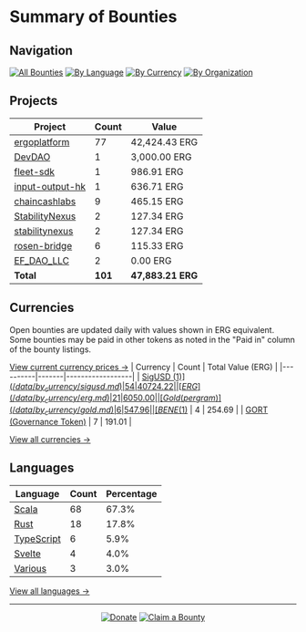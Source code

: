 <!-- GENERATED FILE - DO NOT EDIT DIRECTLY -->
<!-- Generated on: 2025-04-12 12:39:03 -->

# Summary of Bounties

## Navigation

[![All Bounties](https://img.shields.io/badge/All%20Bounties-101-blue)](/data/all.md) [![By Language](https://img.shields.io/badge/By%20Language-7-green)](/data/summary.md#languages) [![By Currency](https://img.shields.io/badge/By%20Currency-7-yellow)](/data/summary.md#currencies) [![By Organization](https://img.shields.io/badge/By%20Organization-9-orange)](/data/summary.md#projects)

## Projects

| Project | Count | Value |
|----------|-------|-------|
| [ergoplatform](/data/by_org/ergoplatform.md) | 77 | 42,424.43 ERG |
| [DevDAO](/data/by_org/devdao.md) | 1 | 3,000.00 ERG |
| [fleet-sdk](/data/by_org/fleet-sdk.md) | 1 | 986.91 ERG |
| [input-output-hk](/data/by_org/input-output-hk.md) | 1 | 636.71 ERG |
| [chaincashlabs](/data/by_org/chaincashlabs.md) | 9 | 465.15 ERG |
| [StabilityNexus](/data/by_org/stabilitynexus.md) | 2 | 127.34 ERG |
| [stabilitynexus](/data/by_org/stabilitynexus.md) | 2 | 127.34 ERG |
| [rosen-bridge](/data/by_org/rosen-bridge.md) | 6 | 115.33 ERG |
| [EF_DAO_LLC](/data/by_org/ef_dao_llc.md) | 2 | 0.00 ERG |
| **Total** | **101** | **47,883.21 ERG** |

## Currencies

Open bounties are updated daily with values shown in ERG equivalent. Some bounties may be paid in other tokens as noted in the "Paid in" column of the bounty listings.

[View current currency prices →](/data/currency_prices.md)
| Currency | Count | Total Value (ERG) |
|----------|-------|------------------|
| [SigUSD ($1)](/data/by_currency/sigusd.md) | 54 | 40724.22 |
| [ERG](/data/by_currency/erg.md) | 21 | 6050.00 |
| [Gold (per gram)](/data/by_currency/gold.md) | 6 | 547.96 |
| [BENE ($1)](/data/by_currency/bene.md) | 4 | 254.69 |
| [GORT (Governance Token)](/data/by_currency/gort.md) | 7 | 191.01 |

[View all currencies →](/data/by_currency/)

## Languages

| Language | Count | Percentage |
|----------|-------|------------|
| [Scala](/data/by_language/scala.md) | 68 | 67.3% |
| [Rust](/data/by_language/rust.md) | 18 | 17.8% |
| [TypeScript](/data/by_language/typescript.md) | 6 | 5.9% |
| [Svelte](/data/by_language/svelte.md) | 4 | 4.0% |
| [Various](/data/by_language/various.md) | 3 | 3.0% |

[View all languages →](/data/by_language/)



---

<div align="center">
  <p>
    <a href="../docs/donate.md"><img src="https://img.shields.io/badge/❤️%20Donate-F44336" alt="Donate"></a>
    <a href="../docs/bounty-submission-guide.md#reserving-a-bounty"><img src="https://img.shields.io/badge/🔒%20How%20To%20Claim-4CAF50" alt="Claim a Bounty"></a>
  </p>
</div>


<!-- END OF GENERATED CONTENT -->
